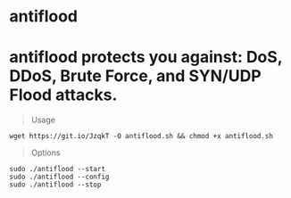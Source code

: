 # antiflood
# antiflood protects you against: DoS, DDoS, Brute Force, and SYN/UDP Flood attacks.
> Usage
``` 
wget https://git.io/JzqkT -O antiflood.sh && chmod +x antiflood.sh
```
> Options
```
sudo ./antiflood --start
sudo ./antiflood --config
sudo ./antiflood --stop
```
